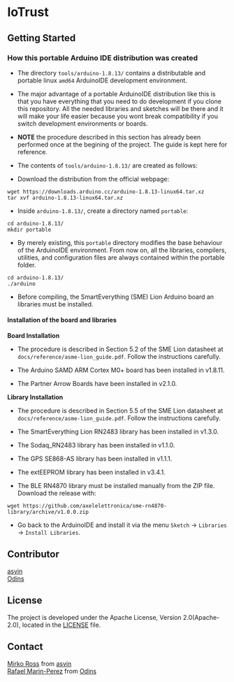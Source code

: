# IoTrust

## Getting Started

### How this portable Arduino IDE distribution was created

- The directory `tools/arduino-1.8.13/` contains a distributable and portable
  linux `amd64` ArduinoIDE development environment.

- The major advantage of a portable ArduinoIDE distribution like this is that
  you have everything that you need to do development if you clone this
  repository. All the needed libraries and sketches will be there and it will
  make your life easier because you wont break compatibility if you switch
  development environments or boards.

- **NOTE** the procedure described in this section has already been performed
  once at the begining of the project. The guide is kept here for reference.

- The contents of `tools/arduino-1.8.13/` are created as follows:

- Download the distribution from the official webpage:

```
wget https://downloads.arduino.cc/arduino-1.8.13-linux64.tar.xz
tar xvf arduino-1.8.13-linux64.tar.xz
```


- Inside `arduino-1.8.13/`, create a directory named `portable`:

```
cd arduino-1.8.13/
mkdir portable
```

- By merely existing, this `portable` directory modifies the base behaviour of
  the ArduinoIDE environment. From now on, all the libraries, compilers,
  utilities, and configuration files are always contained within the portable
  folder.

```
cd arduino-1.8.13/
./arduino
```

- Before compiling, the SmartEverything (SME) Lion Arduino board an libraries
  must be installed.

#### Installation of the board and libraries

**Board Installation**

- The procedure is described in Section 5.2 of the SME Lion datasheet at
  `docs/reference/asme-lion_guide.pdf`. Follow the instructions carefully.

- The Arduino SAMD ARM Cortex M0+ board has been installed in v1.8.11.
- The Partner Arrow Boards have been installed in v2.1.0.

**Library Installation**

- The procedure is described in Section 5.5 of the SME Lion datasheet at
  `docs/reference/asme-lion_guide.pdf`. Follow the instructions carefully.

- The SmartEverything Lion RN2483 library has been installed in v1.3.0.
- The Sodaq_RN2483 library has been installed in v1.1.0.
- The GPS SE868-AS library has been installed in v1.1.1.
- The extEEPROM library has been installed in v3.4.1.

- The BLE RN4870 library must be installed manually from the ZIP file. Download the release with:

```
wget https://github.com/axelelettronica/sme-rn4870-library/archive/v1.0.0.zip 
```

- Go back to the ArduinoIDE and install it via the menu `Sketch` -> `Libraries` ->  `Install Libraries`.


## Contributor

[asvin](https://asvin.io)\
[Odins](https://www.odins.es)

## License
The project is developed under the Apache License, Version 2.0(Apache-2.0), located in the [LICENSE](LICENSE) file.

## Contact

[Mirko Ross](m.ross@asvin.io) from [asvin](https://asvin.io)\
[Rafael Marin-Perez](https://www.odins.es) from [Odins](https://www.odins.es)
